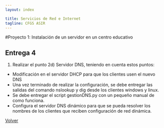 ```yaml
---
layout: index

title: Servicios de Red e Internet
tagline: CFGS ASIR
---
```

#Proyecto 1: Instalación de un servidor en un centro educativo
## Entrega 4

1) Realizar el punto 2d) Servidor DNS, teniendo en cuenta estos puntos:

* Modificación en el servidor DHCP para que los clientes usen el nuevo DNS
* Una vez terminado de realizar la configuración, se debe entregar las salidas del comando nslookup y dig desde los clientes windows y linux.
* Se debe entregar el script gestionDNS.py con un pequeño manual de como funciona.
* Configura el servidor DNS dinámico para que se pueda resolver los nombres de los clientes que reciben configuración de red dinámica.

[Volver](index)
